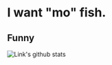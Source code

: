 # I want "mo" fish.

## Funny

![[Link's github stats](https://github-readme-stats.vercel.app/api?username=LinkClinton)](https://github.com/anuraghazra/github-readme-stats)
